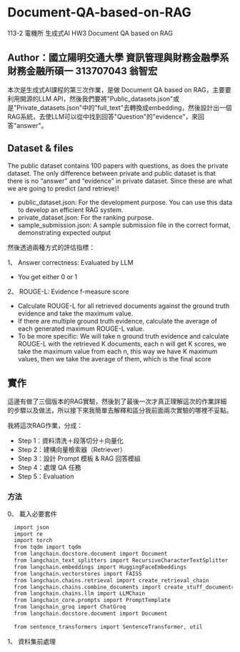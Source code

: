 # Document-QA-based-on-RAG
113-2 電機所 生成式AI HW3 Document QA based on RAG

## Author：國立陽明交通大學 資訊管理與財務金融學系財務金融所碩一 313707043 翁智宏

本次是生成式AI課程的第三次作業，是做 Document QA based on RAG，主要要利用開源的LLM API，然後我們要將"Public_datasets.json"或是"Private_datasets.json"中的"full_text"去轉換成embedding，然後設計出一個RAG系統，去使LLM可以從中找到回答"Question"的"evidence"，來回答"answer"。

## Dataset & files

The public dataset contains 100 papers with questions, as does the private dataset.
The only difference between private and public dataset is that there is no “answer” and “evidence” in private dataset. Since these are what we are going to predict (and retrieve)!
- public_dataset.json: For the development purpose. You can use this data to develop an efficient RAG system.
- private_dataset.json: For the ranking purpose.
- sample_submission.json: A sample submission file in the correct format, demonstrating expected output

然後透過兩種方式的評估指標：

1、 Answer correctness: Evaluated by LLM 
- You get either 0 or 1

2、 ROUGE-L: Evidence f-measure score
- Calculate ROUGE-L for all retrieved documents against the ground truth evidence and take the maximum value.
- If there are multiple ground truth evidence, calculate the average of each generated maximum ROUGE-L value.
- To be more specific: We will take n ground truth evidence and calculate ROUGE-L with the retrieved K documents, each n will get K scores, we take the maximum value from each n, this way we have K maximum values, then we take the average of them, which is the final score

## 實作

這邊有做了三個版本的RAG實驗，然後到了最後一次才真正理解這次的作業詳細的步驟以及做法，所以接下來我簡單去解釋和區分我前面兩次實驗的哪裡不妥點。

我將這次RAG作業，分成：

- Step 1：資料清洗＋段落切分＋向量化
- Step 2：建構向量檢索器（Retriever）
- Step 3：設計 Prompt 模板 & RAG 回答模組
- Step 4：處理 QA 任務
- Step 5：Evaluation

### ⽅法
0、 載入必要套件
```bash
  import json
  import re
  import torch
  from tqdm import tqdm
  from langchain.docstore.document import Document
  from langchain_text_splitters import RecursiveCharacterTextSplitter
  from langchain.embeddings import HuggingFaceEmbeddings
  from langchain.vectorstores import FAISS
  from langchain.chains.retrieval import create_retrieval_chain
  from langchain.chains.combine_documents import create_stuff_documents_chain
  from langchain.chains.llm import LLMChain
  from langchain_core.prompts import PromptTemplate
  from langchain_groq import ChatGroq
  from langchain.docstore.document import Document
  
  from sentence_transformers import SentenceTransformer, util
```

1、 資料集前處理






